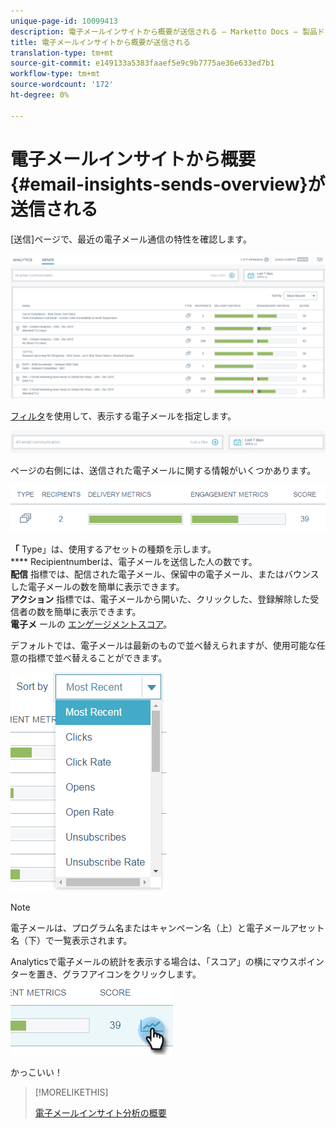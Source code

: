 ```yaml
---
unique-page-id: 10099413
description: 電子メールインサイトから概要が送信される — Marketto Docs — 製品ドキュメント
title: 電子メールインサイトから概要が送信される
translation-type: tm+mt
source-git-commit: e149133a5383faaef5e9c9b7775ae36e633ed7b1
workflow-type: tm+mt
source-wordcount: '172'
ht-degree: 0%

---
```



# 電子メールインサイトから概要{#email-insights-sends-overview}が送信される

[送信]ページで、最近の電子メール通信の特性を確認します。

![](assets/one.png)

[フィルタ](filtering-in-email-insights.md)を使用して、表示する電子メールを指定します。

![](assets/filtering.png)

ページの右側には、送信された電子メールに関する情報がいくつかあります。

![](assets/two-1.png)

**「** Type」は、使用するアセットの種類を示します。\
**** Recipientnumberは、電子メールを送信した人の数です。\
**配信** 指標では、配信された電子メール、保留中の電子メール、またはバウンスした電子メールの数を簡単に表示できます。\
**アクション** 指標では、電子メールから開いた、クリックした、登録解除した受信者の数を簡単に表示できます。\
**電子メ** ールの [エンゲージメントスコア](../../../product-docs/email-marketing/drip-nurturing/reports-and-notifications/understanding-the-engagement-score.md)。

デフォルトでは、電子メールは最新のもので並べ替えられますが、使用可能な任意の指標で並べ替えることができます。

![](assets/three-1.png)

>[!NOTE]
>
>電子メールは、プログラム名またはキャンペーン名（上）と電子メールアセット名（下）で一覧表示されます。

Analyticsで電子メールの統計を表示する場合は、「スコア」の横にマウスポインターを置き、グラフアイコンをクリックします。   ![](assets/five.png)

かっこいい！

>[!MORELIKETHIS]
>
>[電子メールインサイト分析の概要](email-insights-analytics-overview.md)

